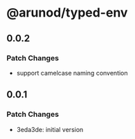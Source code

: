 # @arunod/typed-env

## 0.0.2

### Patch Changes

- support camelcase naming convention

## 0.0.1

### Patch Changes

- 3eda3de: initial version
